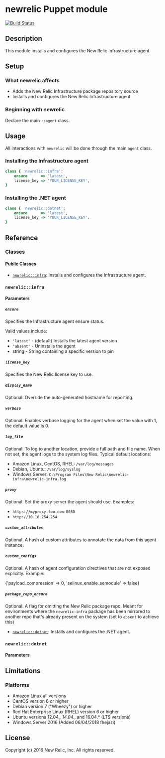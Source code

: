 # newrelic Puppet module

[![Build Status](https://travis-ci.org/newrelic/infrastructure-agent-puppet.svg?branch=master)](https://travis-ci.org/newrelic/infrastructure-agent-puppet)

## Description

This module installs and configures the New Relic Infrastructure agent.

## Setup

### What newrelic affects

* Adds the New Relic Infrastructure package repository source
* Installs and configures the New Relic Infrastructure agent

### Beginning with newrelic

Declare the main `::agent` class.

## Usage

All interactions with `newrelic` will be done through the main `agent` class.

### Installing the Infrastructure agent

```ruby
class { 'newrelic::infra':
    ensure      => 'latest',
    license_key => 'YOUR_LICENSE_KEY',
}
```

### Installing the .NET agent

```ruby
class { 'newrelic::dotnet':
    ensure      => 'latest',
    license_key => 'YOUR_LICENSE_KEY',
}
```

## Reference

### Classes

#### Public Classes

* [`newrelic::infra`](#newrelic_infraagent): Installs and configures the Infrastructure agent.

### `newrelic::infra`

#### Parameters

##### `ensure`

Specifies the Infrastructure agent ensure status.

Valid values include:

* `'latest'` - (default) Installs the latest agent version
* `'absent'` - Uninstalls the agent
* string - String containing a specific version to pin

##### `license_key`

Specifies the New Relic license key to use.

##### `display_name`

Optional. Override the auto-generated hostname for reporting.

##### `verbose`

Optional. Enables verbose logging for the agent when set the value with 1, the default value is 0.

##### `log_file`

Optional. To log to another location, provide a full path and file name. When not set, the agent logs to the system log files.
Typical default locations:

* Amazon Linux, CentOS, RHEL: `/var/log/messages`
* Debian, Ubuntu: `/var/log/syslog`
* Windows Server: `C:\Program Files\New Relic\newrelic-infra\newrelic-infra.log`

##### `proxy`

Optional. Set the proxy server the agent should use. Examples:

* `https://myproxy.foo.com:8080`
* `http://10.10.254.254`

##### `custom_attributes`

Optional. A hash of custom attributes to annotate the data from this agent instance.

##### `custom_configs`

Optional. A hash of agent configuration directives that are not exposed explicitly. Example:

{'payload_compression' => 0, 'selinux_enable_semodule' => false}

##### `package_repo_ensure`

Optional. A flag for omitting the New Relic package repo. Meant for environments where the `newrelic-infra`
package has been mirrored to another repo that's already present on the system (set to `absent` to achieve this)

* [`newrelic::dotnet`](#newrelic_dotnetagent): Installs and configures the .NET agent.

### `newrelic::dotnet`

#### Parameters

## Limitations

### Platforms

* Amazon Linux all versions
* CentOS version 6 or higher
* Debian version 7 ("Wheezy") or higher
* Red Hat Enterprise Linux (RHEL) version 6 or higher
* Ubuntu versions 12.04._, 14.04._, and 16.04.\* (LTS versions)
* Windows Server 2016 (Added 06/04/2018 fhejazi)

## License

Copyright (c) 2016 New Relic, Inc. All rights reserved.
